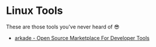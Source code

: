 # Linux Tools

These are those tools you've never heard of :sunglasses:

<!-- TOC -->

- [arkade - Open Source Marketplace For Developer Tools](https://github.com/lbrealdev/0k-linux/blob/main/tools/arkade.md)
